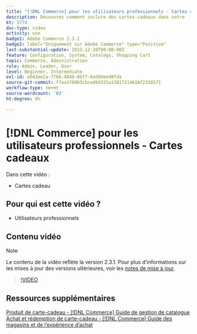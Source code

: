 ```yaml
---
title: "[!DNL Commerce] pour les utilisateurs professionnels - Cartes cadeaux"
description: Découvrez comment inclure des cartes-cadeaux dans votre  [!DNL Commerce] boutique.
kt: 5774
doc-type: video
activity: use
badge1: Adobe Commerce 2.3.1
badge2: label="Uniquement sur Adobe Commerce" type="Positive"
last-substantial-update: 2022-12-28T00:00:00Z
feature: Configuration, System, Catalogs, Shopping Cart
topic: Commerce, Administration
role: Admin, Leader, User
level: Beginner, Intermediate
exl-id: e643ee2a-776b-4840-8bff-6ad99ee98fda
source-git-commit: f7aa1f0063cbcad6d331a13817214b1bf2158571
workflow-type: tm+mt
source-wordcount: '83'
ht-degree: 0%

---
```


# [!DNL Commerce] pour les utilisateurs professionnels - Cartes cadeaux

Dans cette vidéo :

- Cartes cadeau

## Pour qui est cette vidéo ?

- Utilisateurs professionnels

## Contenu vidéo

>[!NOTE]
>
>Le contenu de la vidéo reflète la version 2.3.1. Pour plus d’informations sur les mises à jour des versions ultérieures, voir les [notes de mise à jour](https://experienceleague.adobe.com/docs/commerce-operations/release/notes/overview.html?lang=fr).

>[!VIDEO](https://video.tv.adobe.com/v/329959?quality=12&learn=on&captions=fre_fr)

## Ressources supplémentaires

[Produit de carte-cadeau - [!DNL Commerce] Guide de gestion de catalogue](https://experienceleague.adobe.com/docs/commerce-admin/catalog/products/types/product-gift-card-create.html?lang=fr)
[Achat et rédemption de carte-cadeau - [!DNL Commerce] Guide des magasins et de l’expérience d’achat](https://experienceleague.adobe.com/docs/commerce-admin/stores-sales/point-of-purchase/gift-cards/product-gift-card-workflow.html?lang=fr)

